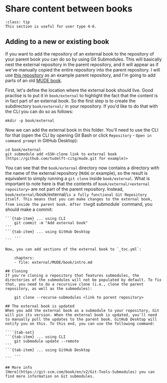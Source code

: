 # Share content between books

```{admonition} User types
:class: tip
This section is useful for user type 4-6.
```

## Adding to a new or existing book
If you want to add the repository of an external book to the repository of your parent book you can do so by using Git Submodules. This will basically nest the external repository in the parent repository, and it will appear as if we've manually copied the entire repository into the parent repository. I will use [this repository](https://github.com/TeachBooks/Nested-Books) as an example parent repository, and I'm going to add parts of an old [MUDE book](https://github.com/tudelft-citg/mude).

First, let's define the location where the external book should live. Good practise is to put it in `book/external` to highlight the fact that the content is in fact part of an external book. So the first step is to create the subdirectory `book/external/` in your repository. If you'd like to do that with the CLI you can do so as follows:

    mkdir -p book/external

Now we can add the external book in this folder. You'll need to use the CLI for that (open the CLI by opening Git Bash or click `Repository` - `Open in command prompt` in GitHub Desktop):

    cd book/external
    git submodule add <SSH-clone link to external book (https://github.com/tudelft-citg/mude.git for example)>

You can see that the `book/external` directory now contains a directory with the name of the external repository (`MUDE` or example), so the result is equivalent to simply running a `git clone` inside `book/external`. What is important to note here is that the contents of `book/external/<external repository>` are not part of the parent repository. Instead, `book/external/`book/external/<external repository>` is a fully functional Git Repository itself. This means that you can make changes to the external book, from inside the parent book. After the `git submodule` command, you should make a commit:

````{tab-set}
```{tab-item} ... using CLI
    git commit -m "Add external book"
```
```{tab-item} ... using GitHub Desktop
    ...
```

Now, you can add sections of the external book to `_toc.yml`:

    chapters:
    - file: external/MUDE/book/intro.md

## Cloning
If you're cloning a repository that features submodules, the directories of the submodules will not be populated by default. To fix that, you need to do a recursive clone (i.e., clone the parent repository, as well as the submodules):

    git clone --recurse-submodules <link to parent repository>

## The external book is updated
When you add the external book as a submodule to your repository, Git will pin its version. When the external book is updated, you'll need to manually pull the updates to the parent book. GitHub Desktop will notify you on this. To this end, you can use the following command:

````{tab-set}
```{tab-item} ... using CLI
    git submodule update --remote
```
```{tab-item} ... using GitHub Desktop
    ...
```

## More info
[Here](https://git-scm.com/book/en/v2/Git-Tools-Submodules) you can find more information on Git submodules.

